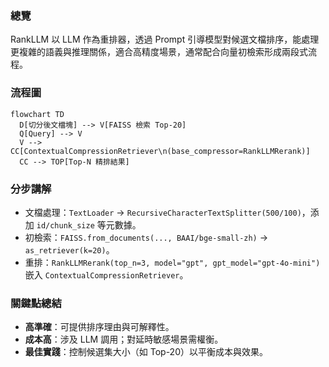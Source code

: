 ### 總覽
RankLLM 以 LLM 作為重排器，透過 Prompt 引導模型對候選文檔排序，能處理更複雜的語義與推理關係，適合高精度場景，通常配合向量初檢索形成兩段式流程。

### 流程圖
```mermaid
flowchart TD
  D[切分後文檔塊] --> V[FAISS 檢索 Top-20]
  Q[Query] --> V
  V --> CC[ContextualCompressionRetriever\n(base_compressor=RankLLMRerank)]
  CC --> TOP[Top-N 精排結果]
```

### 分步講解
- 文檔處理：`TextLoader` → `RecursiveCharacterTextSplitter(500/100)`，添加 `id/chunk_size` 等元數據。
- 初檢索：`FAISS.from_documents(..., BAAI/bge-small-zh)` → `as_retriever(k=20)`。
- 重排：`RankLLMRerank(top_n=3, model="gpt", gpt_model="gpt-4o-mini")` 嵌入 `ContextualCompressionRetriever`。

### 關鍵點總結
- **高準確**：可提供排序理由與可解釋性。
- **成本高**：涉及 LLM 調用；對延時敏感場景需權衡。
- **最佳實踐**：控制候選集大小（如 Top-20）以平衡成本與效果。


